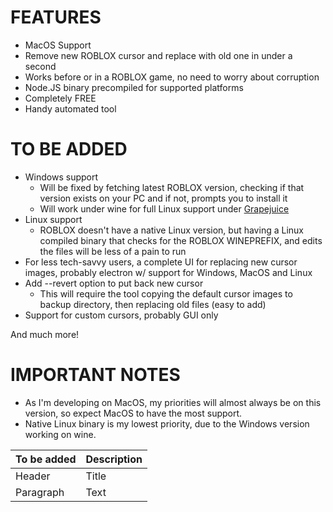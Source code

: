 # FEATURES

- MacOS Support
- Remove new ROBLOX cursor and replace with old one in under a second
- Works before or in a ROBLOX game, no need to worry about corruption
- Node.JS binary precompiled for supported platforms
- Completely FREE
- Handy automated tool


# TO BE ADDED

- Windows support
  - Will be fixed by fetching latest ROBLOX version, checking if that version exists on your PC and if not, prompts you to install it
  - Will work under wine for full Linux support under [Grapejuice](https://gitlab.com/brinkervii/grapejuice)
- Linux support
  - ROBLOX doesn't have a native Linux version, but having a Linux compiled binary that checks for the ROBLOX WINEPREFIX, and edits the files will be less of a pain to run
- For less tech-savvy users, a complete UI for replacing new cursor images, probably electron w/ support for Windows, MacOS and Linux
- Add --revert option to put back new cursor
  - This will require the tool copying the default cursor images to backup directory, then replacing old files (easy to add)
- Support for custom cursors, probably GUI only


And much more!

# IMPORTANT NOTES

- As I'm developing on MacOS, my priorities will almost always be on this version, so expect MacOS to have the most support.
- Native Linux binary is my lowest priority, due to the Windows version working on wine.


| To be added     | Description |
| ----------- | ----------- |
| Header      | Title       |
| Paragraph   | Text        |
